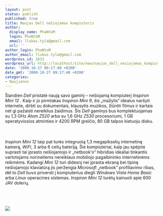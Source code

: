 ```yaml
---
layout: post
status: publish
published: true
title: Naujas Dell nešiojamas kompiuteris
author:
  display_name: PhaNtoM
  login: PhaNtoM
  email: llukas.tyla@gmail.com
  url: ''
author_login: PhaNtoM
author_email: llukas.tyla@gmail.com
wordpress_id: 2632
wordpress_url: http://localhost/site/new/naujas_dell_nesiojamas_kompiuteris/
date: '2008-10-27 09:17:40 +0200'
date_gmt: '2008-10-27 09:17:40 +0200'
categories:
- Naujienos
---
```

<p>Šiandien <i>Dell</i> pristatė naują savo gaminį – nešiojamą kompiuterį <i>Inspiron Mini 12</i> . Kaip ir jo pirmtakas <i>Inspiron Mini 9</i>, šis „mažylis“ idealus naršyti internete, dirbti su dokumentais, klausytis muzikos, žiūrėti filmus ir kartais net gi pažaisti nereiklius žaidimus.  Šis <i>Dell</i> gaminys bus komplektuojamas su 1,3 GHz <i>Atom Z520</i> arba su 1,6 GHz <i>Z530</i> procesoriumi,  1 GB operatyviosios atminties ir 4200 RPM greičio, 80 GB talpos kietuoju disku.<br />
<br><br />
<br><i>Inspiron Mini 12</i> taip pat turės integruotą 1,3 megapikselių internetinę kamerą, <i>WiFi</i>, 3 arba 6 celių bateriją. Šie kompiuteriai, kaip jau spėjote suprasti tai įprasto nešiojamojo ir „netbook'o“ hibridias idealiai tinkantis vartotojams norineitems nereiklaus mobiliojo pagalbininko internetinėms reikmėms. Kadangi <i>Mini 12</i> turi didesnį nei įprasta ekraną bei tipinę nešiojamojo klaviatūrą jis peržengia <i>Microsoft</i> „netbook“ profiliavimo ribas, dėl to <i>Dell</i> buvo priversti į kompiuterius diegti <i>Windows Vista Home Basic</i> arba <i>Linux</i> operacines sistemas. <i>Inspiron Mini 12</i> turėtų kainuoti apie 600 JAV dolerių.<br />
<br><br />
<br><br><img src="http://www.technews.lt/upl/Failai/Dell_Inspiron_Mini_12_01.jpg"><br><br />
<br><br />
<br><br />
<br></p>
